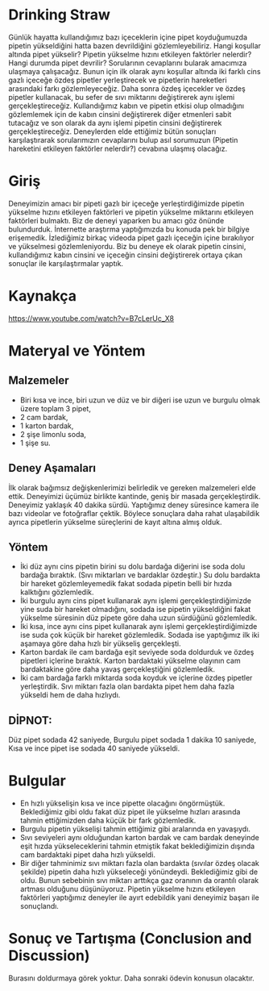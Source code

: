 # Drinking Straw

Günlük hayatta kullandığımız bazı içeceklerin içine pipet koyduğumuzda pipetin yükseldiğini hatta bazen devrildiğini gözlemleyebiliriz. Hangi koşullar altında pipet yükselir? Pipetin yükselme hızını etkileyen faktörler nelerdir? Hangi durumda pipet devrilir? Sorularının cevaplarını bularak amacımıza ulaşmaya çalışacağız. Bunun için ilk olarak aynı koşullar altında iki farklı cins gazlı içeceğe özdeş pipetler yerleştirecek ve pipetlerin hareketleri arasındaki farkı gözlemleyeceğiz. Daha sonra özdeş içecekler ve özdeş pipetler kullanacak, bu sefer de sıvı miktarını değiştirerek aynı işlemi gerçekleştireceğiz. Kullandığımız kabın ve pipetin etkisi olup olmadığını gözlemlemek için de kabın cinsini değiştirerek diğer etmenleri sabit tutacağız ve son olarak da aynı işlemi pipetin cinsini değiştirerek gerçekleştireceğiz. Deneylerden elde ettiğimiz bütün sonuçları karşılaştırarak sorularımızın cevaplarını bulup asıl sorumuzun (Pipetin hareketini etkileyen faktörler nelerdir?) cevabına ulaşmış olacağız.

# Giriş

Deneyimizin amacı bir pipeti gazlı bir içeceğe yerleştirdiğimizde pipetin yükselme hızını etkileyen faktörleri ve pipetin yükselme miktarını etkileyen faktörleri bulmaktı. Biz de deneyi yaparken bu amacı göz önünde bulundurduk. İnternette araştırma yaptığımızda bu konuda pek bir bilgiye erişemedik. İzlediğimiz birkaç videoda pipet gazlı içeceğin içine bırakılıyor ve yükselmesi gözlemleniyordu. Biz bu deneye ek olarak pipetin cinsini, kullandığımız kabın cinsini ve içeceğin cinsini değiştirerek ortaya çıkan sonuçlar ile karşılaştırmalar yaptık.

# Kaynakça
https://www.youtube.com/watch?v=B7cLerUc_X8

# Materyal ve Yöntem
## Malzemeler
* Biri kısa ve ince, biri uzun ve düz ve bir diğeri ise uzun ve burgulu olmak üzere toplam 3 pipet,
* 2 cam bardak,
* 1 karton bardak,
* 2 şişe limonlu soda,
* 1 şişe su.

## Deney Aşamaları

İlk olarak bağımsız değişkenlerimizi belirledik ve gereken malzemeleri elde ettik. Deneyimizi üçümüz birlikte kantinde, geniş bir masada gerçekleştirdik. Deneyimiz yaklaşık 40 dakika sürdü. Yaptığımız deney süresince kamera ile bazı videolar ve fotoğraflar çektik. Böylece sonuçlara daha rahat ulaşabildik ayrıca pipetlerin yükselme süreçlerini de kayıt altına almış olduk.

## Yöntem

* İki düz aynı cins pipetin birini su dolu bardağa diğerini ise soda dolu bardağa bıraktık. (Sıvı miktarları ve bardaklar özdeştir.) Su dolu bardakta bir hareket gözlemleyemedik fakat sodada pipetin belli bir hızda kalktığını gözlemledik.
* İki burgulu aynı cins pipet kullanarak aynı işlemi gerçekleştirdiğimizde yine suda bir hareket olmadığını, sodada ise pipetin yükseldiğini fakat yükselme süresinin düz pipete göre daha uzun sürdüğünü gözlemledik.
* İki kısa, ince aynı cins pipet kullanarak aynı işlemi gerçekleştirdiğimizde ise suda çok küçük bir hareket gözlemledik. Sodada ise yaptığımız ilk iki aşamaya göre daha hızlı bir yükseliş gerçekleşti.
* Karton bardak ile cam bardağa eşit seviyede soda doldurduk ve özdeş pipetleri içlerine bıraktık. Karton bardaktaki yükselme olayının cam bardaktakine göre daha yavaş gerçekleştiğini gözlemledik.
* İki cam bardağa farklı miktarda soda koyduk ve içlerine özdeş pipetler yerleştirdik. Sıvı miktarı fazla olan bardakta pipet hem daha fazla yükseldi hem de daha hızlıydı.

## DİPNOT:
Düz pipet sodada 42 saniyede,
Burgulu pipet sodada 1 dakika 10 saniyede,
Kısa ve ince pipet ise sodada 40 saniyede yükseldi.


# Bulgular
* En hızlı yükselişin kısa ve ince pipette olacağını öngörmüştük. Beklediğimiz gibi oldu fakat düz pipet ile yükselme hızları arasında tahmin ettiğimizden daha küçük bir fark gözlemledik.
* Burgulu pipetin yükselişi tahmin ettiğimiz gibi aralarında en yavaşıydı.
* Sıvı seviyeleri aynı olduğundan karton bardak ve cam bardak deneyinde eşit hızda yükseleceklerini tahmin etmiştik fakat beklediğimizin dışında cam bardaktaki pipet daha hızlı yükseldi.
* Bir diğer tahminimiz sıvı miktarı fazla olan bardakta (sıvılar özdeş olacak şekilde) pipetin daha hızlı yükseleceği yönündeydi. Beklediğimiz gibi de oldu. Bunun sebebinin sıvı miktarı arttıkça gaz oranının da orantılı olarak artması olduğunu düşünüyoruz.
Pipetin yükselme hızını etkileyen faktörleri yaptığımız deneyler ile ayırt edebildik yani deneyimiz başarı ile sonuçlandı.


# Sonuç ve Tartışma (Conclusion and Discussion) 
Burasını doldurmaya görek yoktur. Daha sonraki ödevin konusun olacaktır. 


